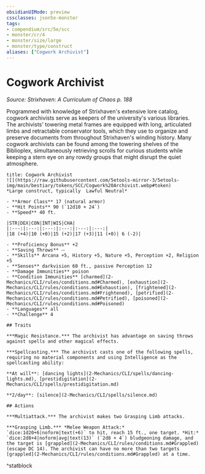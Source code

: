 ```yaml
---
obsidianUIMode: preview
cssclasses: json5e-monster
tags:
- compendium/src/5e/scc
- monster/cr/4
- monster/size/large
- monster/type/construct
aliases: ["Cogwork Archivist"]
---
```

# Cogwork Archivist
*Source: Strixhaven: A Curriculum of Chaos p. 188*  

Programmed with knowledge of Strixhaven's extensive lore catalog, cogwork archivists serve as keepers of the university's various libraries. The archivists' towering metal frames are equipped with long, articulated limbs and retractable conservator tools, which they use to organize and preserve documents from throughout Strixhaven's winding history. Many cogwork archivists can be found among the towering shelves of the Biblioplex, simultaneously retrieving scrolls for curious students while keeping a stern eye on any rowdy groups that might disrupt the quiet atmosphere.

```ad-statblock
title: Cogwork Archivist
![](https://raw.githubusercontent.com/5etools-mirror-3/5etools-img/main/bestiary/tokens/SCC/Cogwork%20Archivist.webp#token)
*Large construct, typically  Lawful Neutral*

- **Armor Class** 17 (natural armor)
- **Hit Points** 90 (`12d10 + 24`)
- **Speed** 40 ft.

|STR|DEX|CON|INT|WIS|CHA|
|:---:|:---:|:---:|:---:|:---:|:---:|
|18 (+4)|10 (+0)|15 (+2)|17 (+3)|11 (+0)| 6 (-2)|

- **Proficiency Bonus** +2
- **Saving Throws** ⏤
- **Skills** Arcana +5, History +5, Nature +5, Perception +2, Religion +5
- **Senses** darkvision 60 ft., passive Perception 12
- **Damage Immunities** poison
- **Condition Immunities** [charmed](2-Mechanics/CLI/rules/conditions.md#Charmed), [exhaustion](2-Mechanics/CLI/rules/conditions.md#Exhaustion), [frightened](2-Mechanics/CLI/rules/conditions.md#Frightened), [petrified](2-Mechanics/CLI/rules/conditions.md#Petrified), [poisoned](2-Mechanics/CLI/rules/conditions.md#Poisoned)
- **Languages** all
- **Challenge** 4

## Traits

***Magic Resistance.*** The archivist has advantage on saving throws against spells and other magical effects.

***Spellcasting.*** The archivist casts one of the following spells, requiring no material components and using Intelligence as the spellcasting ability:

**At will**: [dancing lights](2-Mechanics/CLI/spells/dancing-lights.md), [prestidigitation](2-Mechanics/CLI/spells/prestidigitation.md)

**2/day**: [silence](2-Mechanics/CLI/spells/silence.md)

## Actions

***Multiattack.*** The archivist makes two Grasping Limb attacks.

***Grasping Limb.*** *Melee Weapon Attack:* `dice:1d20+6|noform|text(+6)` to hit, reach 15 ft., one target. *Hit:* `dice:2d8+4|noform|avg|text(13)` (`2d8 + 4`) bludgeoning damage, and the target is [grappled](2-Mechanics/CLI/rules/conditions.md#Grappled) (escape DC 14). The archivist can have no more than two targets [grappled](2-Mechanics/CLI/rules/conditions.md#Grappled) at a time.
```
^statblock